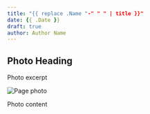 ```yaml
---
title: "{{ replace .Name "-" " " | title }}"
date: {{ .Date }}
draft: true
author: Author Name
---
```


## Photo Heading

Photo excerpt

![Page photo](https://placehold.it/500)

Photo content